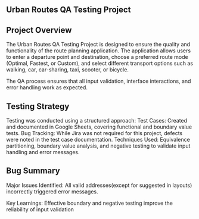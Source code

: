 ## Urban Routes QA Testing Project

## Project Overview
The Urban Routes QA Testing Project is designed to ensure the quality and functionality of the route planning application. 
The application allows users to enter a departure point and destination, choose a preferred route mode (Optimal, Fastest, or Custom), 
and select different transport options such as walking, car, car-sharing, taxi, scooter, or bicycle. 

The QA process ensures that all input validation, interface interactions, and error handling work as expected.

## Testing Strategy

Testing was conducted using a structured approach:
Test Cases: Created and documented in Google Sheets, covering functional and boundary value tests.
Bug Tracking: While Jira was not required for this project, defects were noted in the test case documentation.
Techniques Used: Equivalence partitioning, boundary value analysis, and negative testing to validate input handling and error messages.

## Bug Summary

Major Issues Identified:
All valid addresses(except for suggested in layouts) incorrectly triggered error messages.

Key Learnings:
Effective boundary and negative testing improve the reliability of input validation